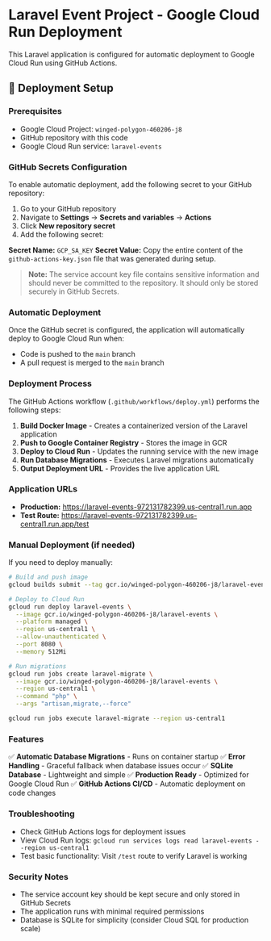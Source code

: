 # Laravel Event Project - Google Cloud Run Deployment

This Laravel application is configured for automatic deployment to Google Cloud Run using GitHub Actions.

## 🚀 Deployment Setup

### Prerequisites
- Google Cloud Project: `winged-polygon-460206-j8`
- GitHub repository with this code
- Google Cloud Run service: `laravel-events`

### GitHub Secrets Configuration

To enable automatic deployment, add the following secret to your GitHub repository:

1. Go to your GitHub repository
2. Navigate to **Settings** → **Secrets and variables** → **Actions**
3. Click **New repository secret**
4. Add the following secret:

**Secret Name:** `GCP_SA_KEY`
**Secret Value:** Copy the entire content of the `github-actions-key.json` file that was generated during setup.

> **Note:** The service account key file contains sensitive information and should never be committed to the repository. It should only be stored securely in GitHub Secrets.

### Automatic Deployment

Once the GitHub secret is configured, the application will automatically deploy to Google Cloud Run when:

- Code is pushed to the `main` branch
- A pull request is merged to the `main` branch

### Deployment Process

The GitHub Actions workflow (`.github/workflows/deploy.yml`) performs the following steps:

1. **Build Docker Image** - Creates a containerized version of the Laravel application
2. **Push to Google Container Registry** - Stores the image in GCR
3. **Deploy to Cloud Run** - Updates the running service with the new image
4. **Run Database Migrations** - Executes Laravel migrations automatically
5. **Output Deployment URL** - Provides the live application URL

### Application URLs

- **Production:** https://laravel-events-972131782399.us-central1.run.app
- **Test Route:** https://laravel-events-972131782399.us-central1.run.app/test

### Manual Deployment (if needed)

If you need to deploy manually:

```bash
# Build and push image
gcloud builds submit --tag gcr.io/winged-polygon-460206-j8/laravel-events .

# Deploy to Cloud Run
gcloud run deploy laravel-events \
  --image gcr.io/winged-polygon-460206-j8/laravel-events \
  --platform managed \
  --region us-central1 \
  --allow-unauthenticated \
  --port 8080 \
  --memory 512Mi

# Run migrations
gcloud run jobs create laravel-migrate \
  --image gcr.io/winged-polygon-460206-j8/laravel-events \
  --region us-central1 \
  --command "php" \
  --args "artisan,migrate,--force"

gcloud run jobs execute laravel-migrate --region us-central1
```

### Features

✅ **Automatic Database Migrations** - Runs on container startup
✅ **Error Handling** - Graceful fallback when database issues occur
✅ **SQLite Database** - Lightweight and simple
✅ **Production Ready** - Optimized for Google Cloud Run
✅ **GitHub Actions CI/CD** - Automatic deployment on code changes

### Troubleshooting

- Check GitHub Actions logs for deployment issues
- View Cloud Run logs: `gcloud run services logs read laravel-events --region us-central1`
- Test basic functionality: Visit `/test` route to verify Laravel is working

### Security Notes

- The service account key should be kept secure and only stored in GitHub Secrets
- The application runs with minimal required permissions
- Database is SQLite for simplicity (consider Cloud SQL for production scale)
